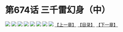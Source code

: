 # 第674话 三千雷幻身（中）
![](https://mhpic.xiaomingtaiji.net/comic/D/斗破苍穹拆分版/674话/1.jpg-zymk.middle.webp)
![](https://mhpic.xiaomingtaiji.net/comic/D/斗破苍穹拆分版/674话/2.jpg-zymk.middle.webp)
![](https://mhpic.xiaomingtaiji.net/comic/D/斗破苍穹拆分版/674话/3.jpg-zymk.middle.webp)
![](https://mhpic.xiaomingtaiji.net/comic/D/斗破苍穹拆分版/674话/4.jpg-zymk.middle.webp)
![](https://mhpic.xiaomingtaiji.net/comic/D/斗破苍穹拆分版/674话/5.jpg-zymk.middle.webp)
![](https://mhpic.xiaomingtaiji.net/comic/D/斗破苍穹拆分版/674话/6.jpg-zymk.middle.webp)
![](https://mhpic.xiaomingtaiji.net/comic/D/斗破苍穹拆分版/674话/7.jpg-zymk.middle.webp)
![](https://mhpic.xiaomingtaiji.net/comic/D/斗破苍穹拆分版/674话/8.jpg-zymk.middle.webp)
[【上一章】](./673.md)
[【目录】](./README.md)
[【下一章】](./675.md)
